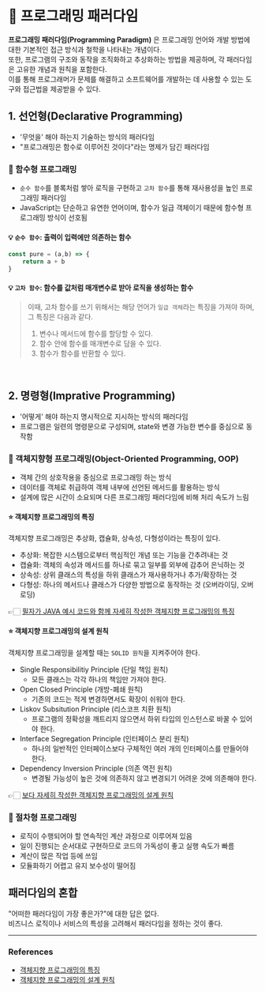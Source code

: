 # 🧮 프로그래밍 패러다임

**프로그래밍 패러다임(Programming Paradigm)** 은 프로그래밍 언어와 개발 방법에 대한 기본적인 접근 방식과 철학을 나타내는 개념이다.       
또한, 프로그램의 구조와 동작을 조직화하고 추상화하는 방법을 제공하며, 각 패러다임은 고유한 개념과 원칙을 포함한다.       
이를 통해 프로그래머가 문제를 해결하고 소프트웨어를 개발하는 데 사용할 수 있는 도구와 접근법을 제공받을 수 있다.



## 1. 선언형(Declarative Programming)
- '무엇을' 해야 하는지 기술하는 방식의 패러다임
- "프로그래밍은 함수로 이루어진 것이다"라는 명제가 담긴 패러다임

### 📍 함수형 프로그래밍
- `순수 함수`를 블록처럼 쌓아 로직을 구현하고 `고차 함수`를 통해 재사용성을 높인 프로그래밍 패러다임
- JavaScript는 단순하고 유연한 언어이며, 함수가 일급 객체이기 때문에 함수형 프로그래밍 방식이 선호됨

#### 💡 `순수 함수`: 출력이 입력에만 의존하는 함수
```javascript
const pure = (a,b) => {
    return a + b
}
```

#### 💡 `고차 함수`: 함수를 값처럼 매개변수로 받아 로직을 생성하는 함수
> 이때, 고차 함수를 쓰기 위해서는 해당 언어가 `일급 객체`라는 특징을 가져야 하며, 그 특징은 다음과 같다.
> 1. 변수나 메서드에 함수를 할당할 수 있다.
> 2. 함수 안에 함수를 매개변수로 담을 수 있다.
> 3. 함수가 함수를 반환할 수 있다.

<br>

## 2. 명령형(Imprative Programming)
- '어떻게' 해야 하는지 명시적으로 지시하는 방식의 패러다임
- 프로그램은 일련의 명령문으로 구성되며, state와 변경 가능한 변수를 중심으로 동작함

### 📍 객체지향형 프로그래밍(Object-Oriented Programming, OOP)
- 객체 간의 상호작용을 중심으로 프로그래밍 하는 방식 
- 데이터를 객체로 취급하여 객체 내부에 선언된 메서드를 활용하는 방식
- 설계에 많은 시간이 소요되며 다른 프로그래밍 패러다임에 비해 처리 속도가 느림


#### ⭐️ 객체지향 프로그래밍의 특징
객체지향 프로그래밍은 추상화, 캡슐화, 상속성, 다형성이라는 특징이 있다.      
- 추상화: 복잡한 시스템으로부터 핵심적인 개념 또는 기능을 간추려내는 것
- 캡슐화: 객체의 속성과 메서드를 하나로 묶고 일부를 외부에 감추어 은닉하는 것
- 상속성: 상위 클래스의 특성을 하위 클래스가 재사용하거나 추가/확장하는 것
- 다형성: 하나의 메서드나 클래스가 다양한 방법으로 동작하는 것 (오버라이딩, 오버로딩)

👉🏻 [필자가 JAVA 예시 코드와 함께 자세히 작성한 객체지향 프로그래밍의 특징](https://velog.io/@lundy/JAVA-%EA%B0%9D%EC%B2%B4-%EC%A7%80%ED%96%A5-%ED%94%84%EB%A1%9C%EA%B7%B8%EB%9E%98%EB%B0%8D-%EC%BA%A1%EC%8A%90%ED%99%94-%EC%83%81%EC%86%8D-%EC%B6%94%EC%83%81%ED%99%94-%EB%8B%A4%ED%98%95%EC%84%B1)


#### ⭐️ 객체지향 프로그래밍의 설계 원칙
객체지향 프로그래밍을 설계할 때는 `SOLID 원칙`을 지켜주어야 한다.
- Single Responsibilitiy Principle (단일 책임 원칙)
  - 모든 클래스는 각각 하나의 책임만 가져야 한다.
- Open Closed Principle (개방-폐쇄 원칙)
  - 기존의 코드는 적게 변경하면서도 확장이 쉬워야 한다.
- Liskov Subsitution Principle (리스코프 치환 원칙)
  - 프로그램의 정확성을 깨트리지 않으면서 하위 타입의 인스턴스로 바꿀 수 있어야 한다.
- Interface Segregation Principle (인터페이스 분리 원칙)
  - 하나의 일반적인 인터페이스보다 구체적인 여러 개의 인터페이스를 만들어야 한다.
- Dependency Inversion Principle (의존 역전 원칙)
  - 변경될 가능성이 높은 것에 의존하지 않고 변경되기 어려운 것에 의존해야 한다.

👉🏻 [보다 자세히 작성한 객체지향 프로그래밍의 설계 원칙](https://velog.io/@lundy/JAVA-%EA%B0%9D%EC%B2%B4-%EC%A7%80%ED%96%A5-%EC%84%A4%EA%B3%84-SOLID)



### 📍 절차형 프로그래밍
- 로직이 수행되어야 할 연속적인 계산 과정으로 이루어져 있음
- 일이 진행되는 순서대로 구현하므로 코드의 가독성이 좋고 실행 속도가 빠름
- 계산이 많은 작업 등에 쓰임
- 모듈화하기 어렵고 유지 보수성이 떨어짐

## 패러다임의 혼합
"어떠한 패러다임이 가장 좋은가?"에 대한 답은 없다.      
비즈니스 로직이나 서비스의 특성을 고려해서 패러다임을 정하는 것이 좋다.




-------------------------------------------------


### References
- [객체지향 프로그래밍의 특징](https://velog.io/@lundy/JAVA-%EA%B0%9D%EC%B2%B4-%EC%A7%80%ED%96%A5-%ED%94%84%EB%A1%9C%EA%B7%B8%EB%9E%98%EB%B0%8D-%EC%BA%A1%EC%8A%90%ED%99%94-%EC%83%81%EC%86%8D-%EC%B6%94%EC%83%81%ED%99%94-%EB%8B%A4%ED%98%95%EC%84%B1)
- [객체지향 프로그래밍의 설계 원칙](https://velog.io/@lundy/JAVA-%EA%B0%9D%EC%B2%B4-%EC%A7%80%ED%96%A5-%EC%84%A4%EA%B3%84-SOLID)